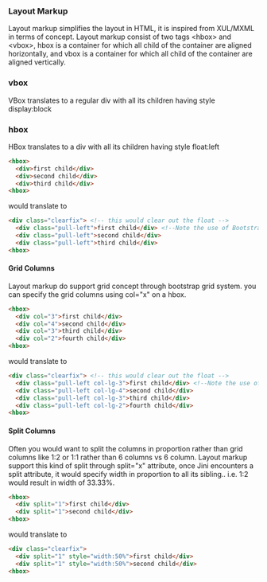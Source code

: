 ### Layout Markup

Layout markup simplifies the layout in HTML, it is inspired from XUL/MXML in terms of concept. Layout markup consist of two
tags &lt;hbox&gt; and &lt;vbox&gt;, hbox is a container for which all child of the container are aligned horizontally, and vbox is a container
for which all child of the container are aligned vertically. 


### vbox

VBox translates to a regular div with all its children having style display:block

### hbox

HBox translates to a div with all its children having style float:left

```html
<hbox>
  <div>first child</div>
  <div>second child</div>
  <div>third child</div>
<hbox>
```

would translate to 

```html
<div class="clearfix"> <!-- this would clear out the float -->
  <div class="pull-left">first child</div> <!--Note the use of Bootstrap style -->
  <div class="pull-left">second child</div>
  <div class="pull-left">third child</div>
<hbox>
```

#### Grid Columns

Layout markup do support grid concept through bootstrap grid system. you can specify the grid columns using col="x" on a hbox.

```html
<hbox>
  <div col="3">first child</div>
  <div col="4">second child</div>
  <div col="3">third child</div>
  <div col="2">fourth child</div>
<hbox>
```

would translate to 

```html
<div class="clearfix"> <!-- this would clear out the float -->
  <div class="pull-left col-lg-3">first child</div> <!--Note the use of Bootstrap style -->
  <div class="pull-left col-lg-4">second child</div>
  <div class="pull-left col-lg-3">third child</div>
  <div class="pull-left col-lg-2">fourth child</div>
<hbox>
```


#### Split Columns

Often you would want to split the columns in proportion rather than grid columns like 1:2 or 1:1 rather than 6 columns vs 6 column. Layout markup support this kind of split through split="x" attribute, once Jini encounters a split attribute, it would specify width in proportion to all its sibling.. i.e. 1:2 would result in width of 33.33%.


```html
<hbox>
  <div split="1">first child</div>
  <div split="1">second child</div>
<hbox>
```

would translate to 

```html
<div class="clearfix"> 
  <div split="1" style="width:50%">first child</div>
  <div split="1" style="width:50%">second child</div>
<hbox>
```
